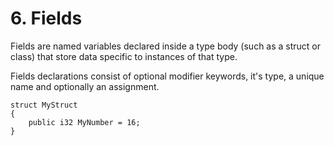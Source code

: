 # 6. Fields
Fields are named variables declared inside a type body (such as a struct or class) that store data specific to instances of that type.

Fields declarations consist of optional modifier keywords, it's type, a unique name and optionally an assignment.
```tweety
struct MyStruct 
{
    public i32 MyNumber = 16;
}